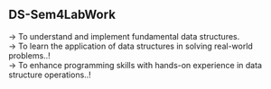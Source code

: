 ## DS-Sem4LabWork 
-> To understand and implement fundamental data structures.
<br>
-> To learn the application of data structures in solving real-world problems..!
<br>
-> To enhance programming skills with hands-on experience in data structure operations..!
